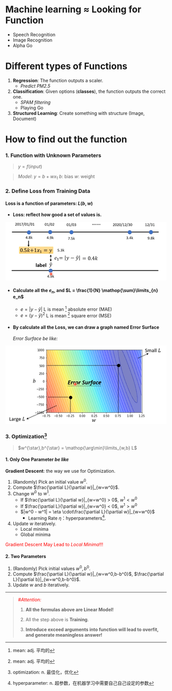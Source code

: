 # Machine learning $\approx$ Looking for Function
- Speech Recognition
- Image Recognition 
- Alpha Go

# Different types of Functions
1. **Regression**: The function outputs a scaler.
	- *Predict PM2.5*
2. **Classification**: Given options (**classes**), the function outputs the correct one.
	- *SPAM filtering*
	- Playing Go
3. **Structured Learning**: Create something with structure (Image, Document)

# How to find out the function

### 1. Function with Unknown Parameters

> $y = f(input)$

> *Model*: $y = b + wx_1$
> $b$: bias  $w$: weight

### 2. Define Loss from Training Data

#### Loss is a function of parameters: $L(b,w)$

- **Loss: reflect how good a set of values is.**

![Loss.png](../assets/Loss.png)
- #### **Calculate all the $e_n$, and $L = \frac{1}{N} \mathop{\sum}\limits_{n} e_n$**
	- $e=|y-\hat{y}|$ L is mean [^1] absolute error (MAE)
	- $e=(y-\hat{y})^2$ L is mean [^1] square error (MSE) 

- #### By calculate all the Loss, we can draw a graph named Error Surface

	*Error Surface be like:*

![ErrorSSurface.png](../assets/ErrorSurface.png)

### 3. Optimization[^2] 

> $w^{\star},b^{\star} = \mathop{\arg\min}\limits_{w,b} L$

#### 1. Only One Parameter *be like*

**Gradient Descent**: the way we use for Optimization.
1. (Randomly) Pick an initial value $w^0$.
2. Compute $\frac{\partial L}{\partial w}|_{w=w^0}$.
3. Change $w^0$ to $w^1$.
	- If $\frac{\partial L}{\partial w}|_{w=w^0} > 0$, $w^1 < w^0$ 
	- If $\frac{\partial L}{\partial w}|_{w=w^0} < 0$, $w^1 > w^0$ 
	- $|w^0 - w^1| = \eta \cdot\frac{\partial L}{\partial w}|_{w=w^0}$
		- Learning Rate $\eta$：hyperparameters[^3].
4. Update $w$ iteratively.
	- Local minima
	- Global minima
<p style="color : red">Gradient Descent May Lead to <i>Local Minima</i>!!!</p> 

#### 2. Two Parameters

1. (Randomly) Pick initial values $w^0,b^0$.
2. Compute $\frac{\partial L}{\partial w}|_{w=w^0,b-b^0}$, $\frac{\partial L}{\partial b}|_{w=w^0,b-b^0}$.
3. Update $w$ and $b$ iteratively.

---

> <span style="color: red"><i>#Attention:</i></span>
> 
> 1. **All the formulas above are Linear Model!**
>
> 2. All the step above is **Training**.
> 
> 3. **Introduce exceed arguments into function will lead to overfit, and generate meaningless answer!**


[^1]: mean: adj. 平均的
[^2]: optimization: n. 最佳化，优化
[^3]: hyperparameter: n. 超参数，在机器学习中需要自己自己设定的参数